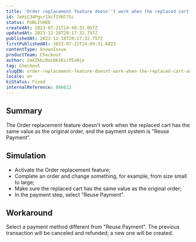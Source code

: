 ```yaml
---
title: 'Order replacement feature doesn''t work when the replaced cart and original order have the same value'
id: 7eHiC34Pgsr1XcfIVHl7Sc
status: PUBLISHED
createdAt: 2023-07-21T14:49:31.057Z
updatedAt: 2023-12-18T20:17:32.757Z
publishedAt: 2023-12-18T20:17:32.757Z
firstPublishedAt: 2023-07-21T14:49:31.682Z
contentType: knownIssue
productTeam: Checkout
author: 2mXZkbi0oi061KicTExNjo
tag: Checkout
slugEN: order-replacement-feature-doesnt-work-when-the-replaced-cart-and-original-order-have-the-same-value
locale: en
kiStatus: Fixed
internalReference: 866622
---
```


## Summary


The Order replacement feature doesn't work when the replaced cart has the same value as the original order, and the payment system is "Reuse Payment".


##

## Simulation



- Activate the Order replacement feature;
- Complete an order and change something, for example, from size small to large;
- Make sure the replaced cart has the same value as the original order;
- In the payment step, select "Reuse Payment".


##

## Workaround


Select a payment method different from "Reuse Payment". The previous transaction will be canceled and refunded; a new one will be created.



